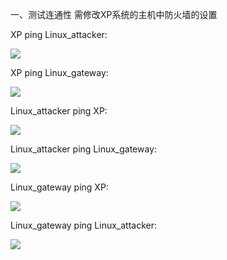 一、测试连通性
需修改XP系统的主机中防火墙的设置

XP ping Linux_attacker:

![](E:\学习\大三\网络安全\大作业\实验截图\连通性\xp_attacker.PNG)
 
XP ping Linux_gateway:
 
![](E:\学习\大三\网络安全\大作业\实验截图\连通性\xp_gateway.PNG)

Linux_attacker ping XP:

![](E:\学习\大三\网络安全\大作业\实验截图\连通性\attacker_xp.PNG) 

Linux_attacker ping Linux_gateway:

![](E:\学习\大三\网络安全\大作业\实验截图\连通性\attacker_gateway.PNG)  

Linux_gateway ping XP: 

![](E:\学习\大三\网络安全\大作业\实验截图\连通性\gateway_xp.PNG) 
 
Linux_gateway ping Linux_attacker:

![](E:\学习\大三\网络安全\大作业\实验截图\连通性\attacker_gateway.PNG)  
